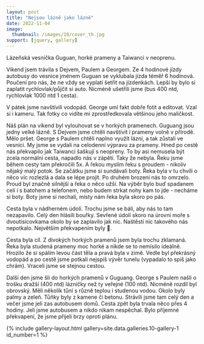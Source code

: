 ```yaml
---
layout: post
title: "Nejsou lázně jako lázně"
date: 2022-11-04
image:
  thumbnail: /images/10/cover_th.jpg
support: [jquery, gallery]
---
```


Lázeňská vesnička Guguan, horké prameny a Taiwanci v neoprenu.

Víkend jsem trávila s Dejvem, Paulem a Georgem. Ze 4 hodinové jízdy autobusy do vesnice jménem Guguan se vyklubala jízda téměř 6 hodinová. Poučení pro nás, že ne vždy se vyplatí šetřit na jízdenkách. Lepší by bylo si zaplatit rychlovlak/půjčit si auto. Nicméně ušetřili jsme (bus 400 ntd, rychlovlak 1000 ntd 1 cesta). 

V pátek jsme navštívili vodopád. George umí fakt dobře fotit a editovat. Vzal si i kameru. Tak fotky co vidíte mi zprostředkovala většinou jeho maličkost.

Náš plán na víkend byl vylouhovat se v horkých pramenech. Guguang jsou jedny velké lázně. S Dejvem jsme chtěli navštívit i prameny volně v přírodě. Mělo pršet. George s Paulem chtěli naplno využít lázní, a tak zůstali ve vesnici. My jsme se vydali na celodenní výpravu za prameny. Hned po cestě nás překvapilo jak Taiwanci šaškují s neopreny. To by asi nemusela být zcela normální cesta, napadlo nás v zápětí. Taky že nebyla. 
Řeku jsme během cesty tam překročili 5x. A řekou myslím řeku s proudem - nikoliv nějaký malý potok. Se začátku jsme si sundávali boty. Řeka byla v tu chvíli o něco víc rozlezlá a dala se lépe projít. Po druhém brození nás to omrzelo. Proud byl značně silnější a řeka o něco užší. Na výběr bylo buď spadanem celí i s batohem a telefonem, nebo budem strkat nohy kam to jde - necháme si boty. Boty jsme si nechali, místy nám řeka byla skoro po pás. 

Cesta byla v nádherném údolí. Trochu jsme se báli, aby nás to tam nezapavilo. Celý den hlásili bouřky. Sevřené údolí skoro na úrovni moře s dvoutisícovkama okolo by se zaplavilo jak nic. Naštěstí nic takového nás nepotkalo. Největším překvapením byly 🐒.

Cesta byla cíl. Z divokých horkých pramenů jsem byla trochu zklamaná. Řeka byla studená prameny moc horké a nikde se to nemísilo ideálně. Hrozilo že si spálím levou část těla a pravá byla v zimě. Vedle byl překrásný vodopád a po cestě jsme potkali nejspíš vývěr tunelu (vypadalo to spíš jako chrám). Vraceli jsme se stejnou cestou. 

Další den jsme šli do horkých pramenů v Guguang. George s Paulem našli o trošku dražší (400 ntd) lázničky než ty veřejné (100 ntd). Nicméně rozdíl byl obrovský. Měli několik tůní s různě teplou i studenou vodou. Okolo byly palmy a zeleň. Tůňky byly z kamene či betonu. Strávili jsme tam celý den a večer jsme jeli zas autobusem domů. Cesta zpět byla trvala něco přes 4 hodiny. Jeli jsme autobusem a nikdo nikam nespěchal. Bylo příjemné překvapení, že jsme přijeli brzy oproti plánu.

 {% include gallery-layout.html gallery=site.data.galleries.10-gallery-1             id_number=1 %}

